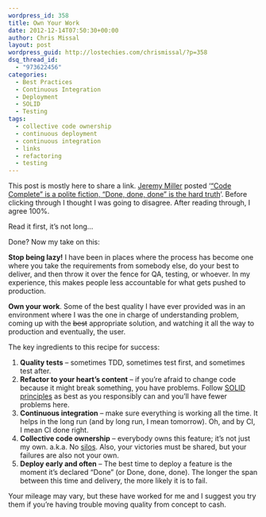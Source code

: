 ```yaml
---
wordpress_id: 358
title: Own Your Work
date: 2012-12-14T07:50:30+00:00
author: Chris Missal
layout: post
wordpress_guid: http://lostechies.com/chrismissal/?p=358
dsq_thread_id:
  - "973622456"
categories:
  - Best Practices
  - Continuous Integration
  - Deployment
  - SOLID
  - Testing
tags:
  - collective code ownership
  - continuous deployment
  - continuous integration
  - links
  - refactoring
  - testing
---
```

This post is mostly here to share a link. [Jeremy Miller](https://twitter.com/jeremydmiller) posted &#8216;[&#8220;Code Complete&#8221; is a polite fiction, &#8220;Done, done, done&#8221; is the hard truth](http://jeremydmiller.com/2012/12/13/code-complete-is-a-polite-fiction-done-done-done-is-the-hard-truth/ "“Code Complete” is a polite fiction, “Done, done, done” is the hard truth")&#8216;. Before clicking through I thought I was going to disagree. After reading through, I agree 100%.

Read it first, it&#8217;s not long&#8230;

Done? Now my take on this:

**Stop being lazy!** I have been in places where the process has become one where you take the requirements from somebody else, do your best to deliver, and then throw it over the fence for QA, testing, or whoever. In my experience, this makes people less accountable for what gets pushed to production.

**Own your work**. Some of the best quality I have ever provided was in an environment where I was the one in charge of understanding problem, coming up with the <del>best</del> appropriate solution, and watching it all the way to production and eventually, the user.

The key ingredients to this recipe for success:

  1. **Quality tests** &#8211; sometimes TDD, sometimes test first, and sometimes test after.
  2. **Refactor to your heart&#8217;s content** &#8211; if you&#8217;re afraid to change code because it might break something, you have problems. Follow [SOLID principles](http://lostechies.com/chadmyers/2008/03/08/pablo-s-topic-of-the-month-march-solid-principles/ "S.O.L.I.D.") as best as you responsibly can and you&#8217;ll have fewer problems here.
  3. **Continuous integration** &#8211; make sure everything is working all the time. It helps in the long run (and by long run, I mean tomorrow). Oh, and by CI, I mean CI done right.
  4. **Collective code ownership** &#8211; everybody owns this feature; it&#8217;s not just my own. a.k.a. No [silos](http://en.wikipedia.org/wiki/Information_silo). Also, your victories must be shared, but your failures are also not your own.
  5. **Deploy early and often** &#8211; The best time to deploy a feature is the moment it&#8217;s declared &#8220;Done&#8221; (or Done, done, done). The longer the span between this time and delivery, the more likely it is to fail.

Your mileage may vary, but these have worked for me and I suggest you try them if you&#8217;re having trouble moving quality from concept to cash.